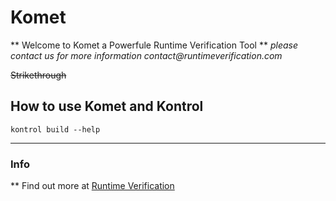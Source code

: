 # Komet
** Welcome to Komet a Powerfule Runtime Verification Tool **
_please contact us for more information contact@runtimeverification.com_

~~Strikethrough~~

## How to use Komet and Kontrol
`kontrol build --help`

---
### Info
** Find out more at [Runtime Verification](https://runtimeverification.com)
